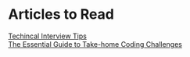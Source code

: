 # Articles to Read

[Techincal Interview Tips](https://www.glassdoor.com/blog/technical-interview-tips/)  
[The Essential Guide to Take-home Coding Challenges](https://www.freecodecamp.org/news/the-essential-guide-to-take-home-coding-challenges-a0e746220dd7/)